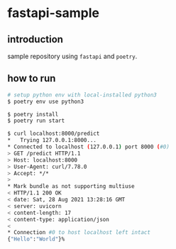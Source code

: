 # fastapi-sample

## introduction

sample repository using `fastapi` and `poetry`. 

## how to run

```bash
# setup python env with local-installed python3
$ poetry env use python3

$ poetry install
$ poetry run start

$ curl localhost:8000/predict
*   Trying 127.0.0.1:8000...
* Connected to localhost (127.0.0.1) port 8000 (#0)
> GET /predict HTTP/1.1
> Host: localhost:8000
> User-Agent: curl/7.78.0
> Accept: */*
>
* Mark bundle as not supporting multiuse
< HTTP/1.1 200 OK
< date: Sat, 28 Aug 2021 13:28:16 GMT
< server: uvicorn
< content-length: 17
< content-type: application/json
<
* Connection #0 to host localhost left intact
{"Hello":"World"}%
```